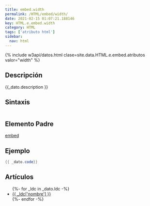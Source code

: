 ```yaml
---
title: embed.width
permalink: /HTML/embed/width/
date: 2021-02-15 01:07:21.188146
key: HTML.e.embed.width
category: HTML
tags: ['atributo html']
sidebar: 
  nav: html
---
```


{% include w3api/datos.html clase=site.data.HTML.e.embed.atributos valor="width" %}

## Descripción
{{_dato.description }}

## Sintaxis
~~~html
~~~

## Elemento Padre
[embed](/HTML/embed/)

## Ejemplo
~~~java
{{ _dato.code}}
~~~

## Artículos
<ul>
{%- for _ldc in _dato.ldc -%}
   <li>
       <a href="{{_ldc['url'] }}">{{ _ldc['nombre'] }}</a>
   </li>
{%- endfor -%}
</ul>
